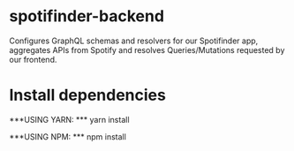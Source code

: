 # spotifinder-backend
Configures GraphQL schemas and resolvers for our Spotifinder app, aggregates APIs from Spotify and resolves Queries/Mutations requested by our frontend.

# Install dependencies

***USING YARN: ***
yarn install

***USING NPM: ***
npm install